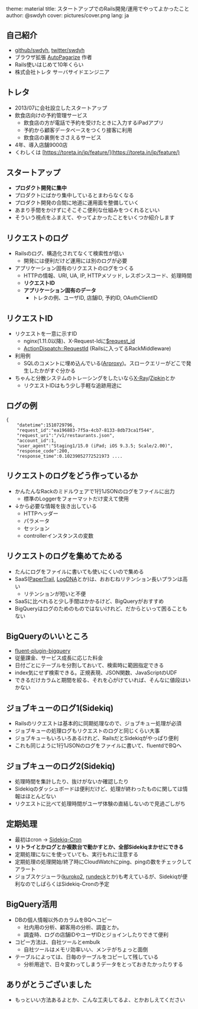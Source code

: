 theme: material
title: スタートアップでのRails開発/運用でやってよかったこと
author: @swdyh
cover: pictures/cover.png
lang: ja

## 自己紹介
- [github/swdyh](https://github.com/swdyh), [twitter/swdyh](https://twitter.com/swdyh)
- ブラウザ拡張 [AutoPagarize](http://autopagerize.net/) 作者
- Rails使いはじめて10年くらい
- 株式会社トレタ サーバサイドエンジニア


## トレタ
- 2013/07に会社設立したスタートアップ
- 飲食店向けの予約管理サービス
  - 飲食店の方が電話で予約を受けたときに入力するiPadアプリ
  - 予約から顧客データベースをつくり接客に利用
  - 飲食店の裏側をささえるサービス
- 4年、導入店舗9000店
- くわしくは [https://toreta.in/jp/feature/](https://toreta.in/jp/feature/)


## スタートアップ
- **プロダクト開発に集中**
- プロダクトにばかり集中しているとまわらなくなる
- プロダクト開発の合間に地道に運用面を整備していく
- あまり手間をかけずにそこそこ便利な仕組みをつくれるといい
- そういう視点をふまえて、やってよかったことをいくつか紹介します

## リクエストのログ
- Railsのログ、構造化されてなくて検索性が低い
  - 開発には便利だけど運用には別のログが必要
- アプリケーション固有のリクエストのログをつくる
   - HTTPの情報、URI, UA, IP, HTTPメソッド, レスポンスコード、処理時間
   - **リクエストID**
   - **アプリケーション固有のデータ**
     - トレタの例、ユーザID, 店舗ID, 予約ID, OAuthClientID


## リクエストID
- リクエストを一意に示すID
  - nginx(1.11.0以降)、X-Request-Idに[$request_id](http://nginx.org/en/docs/http/ngx_http_core_module.html#var_request_id)
  - [ActionDispatch::RequestId](http://api.rubyonrails.org/classes/ActionDispatch/RequestId.html) (Railsに入ってるRackMiddleware)
- 利用例
  - SQLのコメントに埋め込んでいる([Arproxy](https://github.com/cookpad/arproxy))。スロークエリーがどこで発生したかがすぐ分かる
- ちゃんと分散システムのトレーシングをしたいなら[X-Ray](https://aws.amazon.com/jp/xray/)/[Zipkin](http://zipkin.io/)とか
  - リクエストIDはもう少し手軽な追跡用途に


## ログの例
```
{
    "datetime":1510729796,
    "request_id":"ea196883-7f5a-4cb7-8133-8db73ca1f544",
    "request_uri":"/v1/restaurants.json",
    "account_id":1,
    "user_agent":"Staging1/15.0 (iPad; iOS 9.3.5; Scale/2.00)",
    "response_code":200,
    "response_time":0.10239052772521973 ....
```


## リクエストのログをどう作っているか
- かんたんなRackのミドルウェアで1行1JSONのログをファイルに出力
  - 標準のLoggerをフォーマットだけ変えて使用
- ↓から必要な情報を抜き出している
  - HTTPヘッダー
  - パラメータ
  - セッション
  - controllerインスタンスの変数


## リクエストのログを集めてためる
- たんにログをファイルに書いても使いにくいので集める
- SaaS([PaperTrail](https://papertrailapp.com/), [LogDNA](https://logdna.com/)とか)は、おおむねリテンション長いプランは高い
  - リテンションが短いと不便
- SaaSに比べれると少し手間はかかるけど、BigQueryがおすすめ
- BigQueryはログのためのものではないけれど、だからといって困ることもない


## BigQueryのいいところ
- [fluent-plugin-bigquery](https://github.com/kaizenplatform/fluent-plugin-bigquery)
- 従量課金、サービス成長に応じた料金
- 日付ごとにテーブルを分割しておいて、検索時に範囲指定できる
- index気にせず検索できる。正規表現、JSON関数、JavaScriptのUDF
- できるだけカラムと期間を絞る、それを心がけていれば、そんなに値段はいかない


## ジョブキューのログ1(Sidekiq)
- Railsのリクエストは基本的に同期処理なので、ジョブキュー処理が必須
- ジョブキューの処理ログもリクエストのログと同じくらい大事
- ジョブキューもいろいろあるけれど、RailsだとSidekiqがやっぱり便利
- これも同じように1行1JSONのログをファイルに書いて、fluentdでBQへ


## ジョブキューのログ2(Sidekiq)
- 処理時間を集計したり、抜けがないか確認したり
- Sidekiqのダッシュボードは便利だけど、処理が終わったものに関しては情報はほとんどない
- リクエストに比べて処理時間がユーザ体験の直結しないので見過ごしがち


## 定期処理
- 最初はcron -> [Sidekiq-Cron](https://github.com/ondrejbartas/sidekiq-cron)
- **リトライとかログとか複数台で動かすとか、全部Sidekiqまかせにできる**
- 定期処理になにを使っていても、実行もれに注意する
- 定期処理の処理開始/終了時にCloudWatchにping、pingの数をチェックしてアラート
- ジョブスケジューラ([kuroko2](https://github.com/cookpad/kuroko2), [rundeck](http://rundeck.org/)とか)も考えているが、Sidekiqが便利なのでしばらくはSidekiq-Cronの予定


## BigQuery活用
- DBの個人情報以外のカラムをBQへコピー
  - 社内用の分析、顧客用の分析、調査とか。
  - 調査時、ログの店舗IDやユーザIDとジョインしたりできて便利
- コピー方法は、自社ツールとembulk
  - 自社ツールはメモリ効率いい、メンテがちょっと面倒
- テーブルによっては、日毎のテーブルをコピーして残している
  - 分析用途で、日々変わってしまうデータをとっておきたかったりする


## ありがとうございました
- もっといい方法あるよとか、こんな工夫してるよ、とかおしえてください
